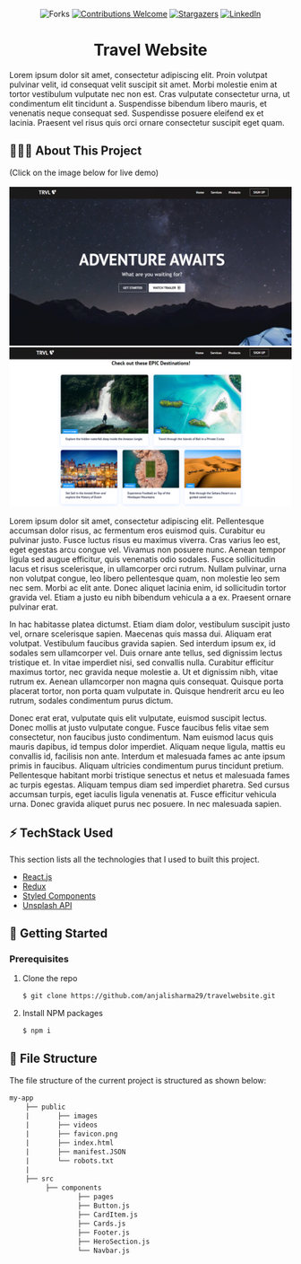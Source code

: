 <div align="center">

![Forks](https://img.shields.io/github/forks/anjalisharma29/travelwebsite?logo=GITHUB&style=for-the-badge)
[![Contributions Welcome](https://img.shields.io/badge/contributions-welcome-blue.svg?style=for-the-badge)](https://github.com/anjalisharma29/travelwebsite)
[![Stargazers](https://img.shields.io/github/stars/anjalisharma29/travelwebsite?logo=github&style=for-the-badge)](https://github.com/anjalisharma29/travelwebsite)
[![LinkedIn](https://img.shields.io/badge/LinkedIn-0077B5?style=for-the-badge&logo=linkedin&logoColor=white)](https://www.linkedin.com/in/anjalisharma29/)

 # Travel Website
  
</div>

Lorem ipsum dolor sit amet, consectetur adipiscing elit. Proin volutpat pulvinar velit, id consequat velit suscipit sit amet. Morbi molestie enim at tortor vestibulum vulputate nec non est. Cras vulputate consectetur urna, ut condimentum elit tincidunt a. Suspendisse bibendum libero mauris, et venenatis neque consequat sed. Suspendisse posuere eleifend ex et lacinia. Praesent vel risus quis orci ornare consectetur suscipit eget quam.

## 🤷🏼‍♂️ About This Project

(Click on the image below for live demo) <br></br>
[![Screen Shot](/public/images/1.PNG)](https://relaxed-joliot-ac399d.netlify.app/)
[![Screen Shot](/public/images/2.PNG)](https://relaxed-joliot-ac399d.netlify.app/)

Lorem ipsum dolor sit amet, consectetur adipiscing elit. Pellentesque accumsan dolor risus, ac fermentum eros euismod quis. Curabitur eu pulvinar justo. Fusce luctus risus eu maximus viverra. Cras varius leo est, eget egestas arcu congue vel. Vivamus non posuere nunc. Aenean tempor ligula sed augue efficitur, quis venenatis odio sodales. Fusce sollicitudin lacus et risus scelerisque, in ullamcorper orci rutrum. Nullam pulvinar, urna non volutpat congue, leo libero pellentesque quam, non molestie leo sem nec sem. Morbi ac elit ante. Donec aliquet lacinia enim, id sollicitudin tortor gravida vel. Etiam a justo eu nibh bibendum vehicula a a ex. Praesent ornare pulvinar erat.

In hac habitasse platea dictumst. Etiam diam dolor, vestibulum suscipit justo vel, ornare scelerisque sapien. Maecenas quis massa dui. Aliquam erat volutpat. Vestibulum faucibus gravida sapien. Sed interdum ipsum ex, id sodales sem ullamcorper vel. Duis ornare ante tellus, sed dignissim lectus tristique et. In vitae imperdiet nisi, sed convallis nulla. Curabitur efficitur maximus tortor, nec gravida neque molestie a. Ut et dignissim nibh, vitae rutrum ex. Aenean ullamcorper non magna quis consequat. Quisque porta placerat tortor, non porta quam vulputate in. Quisque hendrerit arcu eu leo rutrum, sodales condimentum purus dictum.

Donec erat erat, vulputate quis elit vulputate, euismod suscipit lectus. Donec mollis at justo vulputate congue. Fusce faucibus felis vitae sem consectetur, non faucibus justo condimentum. Nam euismod lacus quis mauris dapibus, id tempus dolor imperdiet. Aliquam neque ligula, mattis eu convallis id, facilisis non ante. Interdum et malesuada fames ac ante ipsum primis in faucibus. Aliquam ultricies condimentum purus tincidunt pretium. Pellentesque habitant morbi tristique senectus et netus et malesuada fames ac turpis egestas. Aliquam tempus diam sed imperdiet pharetra. Sed cursus accumsan turpis, eget iaculis ligula venenatis at. Fusce efficitur vehicula urna. Donec gravida aliquet purus nec posuere. In nec malesuada sapien. 

## ⚡ TechStack Used

This section lists all the technologies that I used to built this project.

- [React.js](https://reactjs.org/)
- [Redux](https://redux.js.org/)
- [Styled Components](https://www.styled-components.com/)
- [Unsplash API](https://unsplash.com/)

## 🚀 Getting Started

### Prerequisites

1. Clone the repo
   ```sh
   $ git clone https://github.com/anjalisharma29/travelwebsite.git
   ```
2. Install NPM packages
   ```sh
   $ npm i
   ```

## 📁 File Structure

The file structure of the current project is structured as shown below:

```
my-app
    ├── public
    |       ├── images
    |       ├── videos
    |       ├── favicon.png
    |       ├── index.html
    |       ├── manifest.JSON
    |       └── robots.txt
    |
    ├── src
         ├── components
                 ├── pages
                 ├── Button.js
                 ├── CardItem.js
                 ├── Cards.js
                 ├── Footer.js
                 ├── HeroSection.js
                 └── Navbar.js

```
